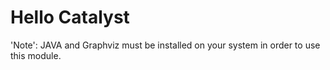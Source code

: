 # Hello Catalyst

'Note': JAVA and Graphviz must be installed on your system in order to use this module.
